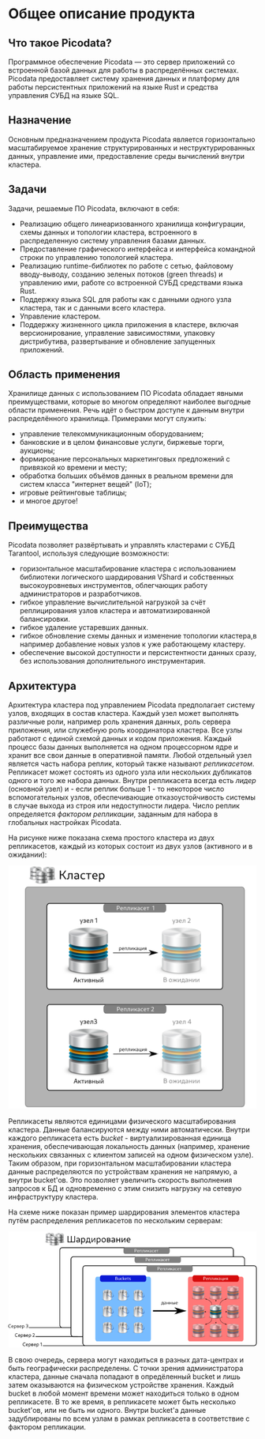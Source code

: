# Общее описание продукта
## Что такое Picodata?
Программное обеспечение Picodata — это сервер приложений со встроенной базой данных для работы в распределённых системах.
Picodata предоставляет систему хранения данных и платформу для работы персистентных приложений на языке Rust и средства управления СУБД на языке SQL.

## Назначение
Основным предназначением продукта Picodata является горизонтально масштабируемое хранение структурированных и неструктурированных данных, управление ими, предоставление среды вычислений внутри кластера.

## Задачи
Задачи, решаемые ПО Picodata, включают в себя:

* Реализацию общего линеаризованного хранилища конфигурации, схемы данных и топологии кластера, встроенного в распределенную систему управления базами данных.
* Предоставление графического интерфейса и интерфейса командной строки по управлению топологией кластера.
* Реализацию runtime-библиотек по работе с сетью, файловому вводу-выводу, созданию зеленых потоков (green threads) и управлению ими, работе со встроенной СУБД средствами языка Rust.
* Поддержку языка SQL для работы как с данными одного узла кластера, так и с данными всего кластера.
* Управление кластером.
* Поддержку жизненного цикла приложения в кластере, включая версионирование, управление зависимостями, упаковку дистрибутива, развертывание и обновление запущенных приложений.

## Область применения
Хранилище данных с использованием ПО Picodata обладает явными преимуществами, которые во многом определяют наиболее выгодные области применения. Речь идёт о быстром доступе к данным внутри распределённого хранилища. Примерами могут служить:

* управление телекоммуникационным оборудованием;
* банковские и в целом финансовые услуги, биржевые торги, аукционы;
* формирование персональных маркетинговых предложений с привязкой ко времени и месту;
* обработка больших объёмов данных в реальном времени для систем класса "интернет вещей" (IoT);
* игровые рейтинговые таблицы;
* и многое другое!

## Преимущества
Picodata позволяет развёртывать и управлять кластерами с СУБД Tarantool, используя следующие возможности:

* горизонтальное масштабирование кластера с использованием библиотеки логического шардирования VShard и собственных высокоуровневых инструментов, облегчающих работу администраторов и разработчиков.
* гибкое управление вычислительной нагрузкой за счёт реплицирования узлов кластера и автоматизированной балансировки.
* гибкое удаление устаревших данных.
* гибкое обновление схемы данных и изменение топологии кластера,в например добавление новых узлов к уже работающему кластеру.
* обеспечение высокой доступности и персистентности данных сразу, без использования дополнительного инструментария.

## Архитектура
Архитектура кластера под управлением Picodata предполагает систему узлов, входящих в состав кластера. Каждый узел может выполнять различные роли, например роль хранения данных, роль сервера приложения, или служебную роль координатора кластера.
Все узлы работают с единой схемой данных и кодом приложения. Каждый процесс базы данных выполняется на одном процессорном ядре и хранит все свои данные в оперативной памяти. 
Любой отдельный узел является часть набора реплик, который также называют *репликасетом*. Репликасет может состоять из одного узла или нескольких дубликатов одного и того же набора данных. Внутри репликасета всегда есть *лидер* (основной узел) и - если реплик больше 1 - то некоторое число вспомогательных узлов, обеспечивающие отказоустойчивость системы в случае выхода из строя или недоступности лидера. Число реплик определяется *фактором репликации*, заданным для набора в глобальных настройках Picodata.

На рисунке ниже показана схема простого кластера из двух репликасетов, каждый из которых состоит из двух узлов (активного и в ожидании):

![Схема кластера](cluster.png)

Репликасеты являются единицами физического масштабирования кластера. Данные балансируются между ними автоматически.
Внутри каждого репликасета есть *bucket* - виртуализированная единица хранения, обеспечивающая локальность данных (например, хранение нескольких связанных с клиентом записей на одном физическом узле). Таким образом, при горизонтальном масштабировании кластера данные распределяются по устройствам хранения не напрямую, а внутри bucket'ов. Это позволяет увеличить скорость выполнения запросов к БД и одновременно с этим снизить нагрузку на сетевую инфраструктуру кластера.

На схеме ниже показан пример шардирования элементов кластера путём распределения репликасетов по нескольким серверам:

![Принцип шардирования](sharding.png)

В свою очередь, сервера могут находиться в разных дата-центрах и быть географически распределены. С точки зрения администратора кластера, данные сначала попадают в опредёленный bucket и лишь затем оказываются на физическом устройстве хранения.
Каждый bucket в любой момент времени может находиться только в одном репликасете. В то же время, в репликасете может быть несколько bucket'ов, или не быть ни одного. Внутри bucket'а данные задублированы по всем узлам в рамках репликасета в соответствие с фактором репликации.